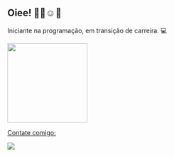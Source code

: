 ## Oiee! 👋🏻☺️🌺
Iniciante na programação, em transição de carreira. 💻
 <div>
  <a href="https://github.com/zamperli">
  <img height="180em" src="https://github-readme-stats.vercel.app/api?username=zamperli&show_icons=true&theme=dracula&include_all_commits=true&count_private=true"/>
</div>
   
   Contate comigo:
   
<a href="https://www.linkedin.com/in/j%C3%BAlia-zamperlini-013778115/" target="_blank">
  <img src="https://img.shields.io/badge/-LinkedIn-%230077B5?style=for-the-badge&logo=linkedin&logoColor=white">
</a>

 
 

